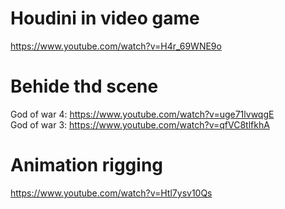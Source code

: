 # Houdini in video game
https://www.youtube.com/watch?v=H4r_69WNE9o

# Behide thd scene
God of war 4: https://www.youtube.com/watch?v=uge71lvwqgE </br>
God of war 3: https://www.youtube.com/watch?v=qfVC8tlfkhA

# Animation rigging
https://www.youtube.com/watch?v=Htl7ysv10Qs
